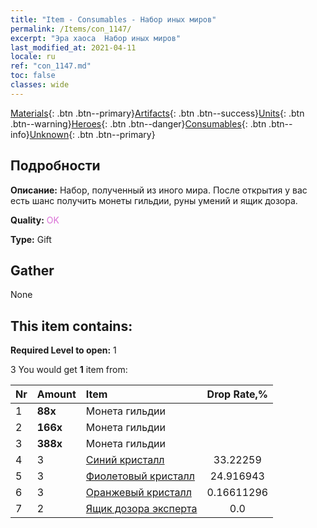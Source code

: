 ```yaml
---
title: "Item - Consumables - Набор иных миров"
permalink: /Items/con_1147/
excerpt: "Эра хаоса  Набор иных миров"
last_modified_at: 2021-04-11
locale: ru
ref: "con_1147.md"
toc: false
classes: wide
---
```

 [Materials](/ru/Items/){: .btn .btn--primary}[Artifacts](/ru/Items/Artifacts/){: .btn .btn--success}[Units](/ru/Items/Units/){: .btn .btn--warning}[Heroes](/ru/Items/Heroes/){: .btn .btn--danger}[Consumables](/ru/Items/Consumables/){: .btn .btn--info}[Unknown](/ru/Items/Unknown/){: .btn .btn--primary}

## Подробности
 **Описание:** Набор, полученный из иного мира. После открытия у вас есть шанс получить монеты гильдии, руны умений и ящик дозора.

 **Quality:** <span style="color: #DA70D6">OK</span>

 **Type:** Gift

## Gather

  None

## This item contains:

 **Required Level to open:** 1

 3 You would get **1** item  from:

  | Nr | Amount |     Item    | Drop Rate,% |
  |:---|:-------|:------------|:---------:|
  | 1 |  **88x** | Монета гильдии |  | 24.916943 | 
  | 2 |  **166x** | Монета гильдии |  | 16.611296 | 
  | 3 |  **388x** | Монета гильдии |  | 0.16611296 | 
  | 4 | 3 | [Синий кристалл](/ru/Items/con_716/) | 33.22259 | 
  | 5 | 3 | [Фиолетовый кристалл](/ru/Items/con_720/) | 24.916943 | 
  | 6 | 3 | [Оранжевый кристалл](/ru/Items/con_730/) | 0.16611296 | 
  | 7 | 2 | [Ящик дозора эксперта](/ru/Items/con_773/) | 0.0 | 
